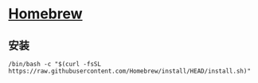 [Homebrew](<https://brew.sh/index_zh-cn>)
=======

安装
----

```
/bin/bash -c "$(curl -fsSL https://raw.githubusercontent.com/Homebrew/install/HEAD/install.sh)"
```
